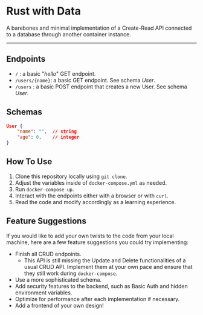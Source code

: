 # Rust with Data

A barebones and minimal implementation of a Create-Read API connected to a database through another container instance.

---

## Endpoints

- `/` : a basic "*hello*" GET endpoint.
- `/users/{name}`: a basic GET endpoint. See schema *User*.
- `/users` : a basic POST endpoint that creates a new User. See schema *User*.

## Schemas

```json
User {
    "name": "",  // string
    "age": 0,    // integer
}
```

## How To Use

1. Clone this repository locally using `git clone`.
2. Adjust the variables inside of `docker-compose.yml` as needed.
3. Run `docker-compose up`.
4. Interact with the endpoints either with a browser or with `curl`.
5. Read the code and modify accordingly as a learning experience.

## Feature Suggestions

If you would like to add your own twists to the code from your local machine, here are a few feature suggestions you could try implementing:

- Finish all CRUD endpoints.
  - This API is still missing the Update and Delete functionalities of a usual CRUD API. Implement them at your own pace and ensure that they still work during `docker-compose`.
- Use a more sophisticated schema.
- Add security features to the backend, such as Basic Auth and hidden environment variables.
- Optimize for performance after each implementation if necessary.
- Add a frontend of your own design!
